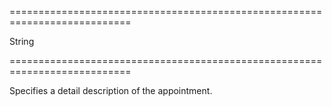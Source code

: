 ===========================================================================
<!--type-->String<!--/type-->
===========================================================================

<!--shortDescription-->
Specifies a detail description of the appointment.
<!--/shortDescription-->

<!--fullDescription-->

<!--/fullDescription-->